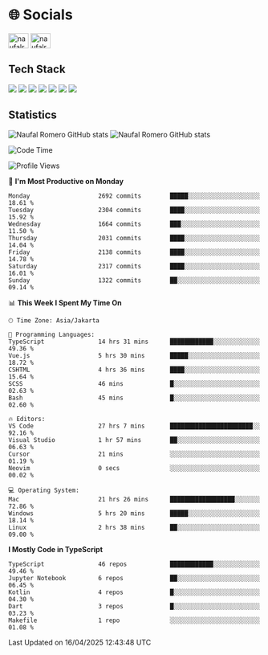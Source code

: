 <h1 align="">🌐 Socials</h1>
<p align="left">
<a href="https://linkedin.com/in/naufal-romero-putra-pratama-9ab816177/" target="blank"><img align="center" src="https://raw.githubusercontent.com/rahuldkjain/github-profile-readme-generator/master/src/images/icons/Social/linked-in-alt.svg" alt="naufalromero" height="30" width="40" /></a>
<a href="https://instagram.com/naufalromero" target="blank"><img align="center" src="https://raw.githubusercontent.com/rahuldkjain/github-profile-readme-generator/master/src/images/icons/Social/instagram.svg" alt="naufalromero" height="30" width="40" /></a>
</p>


<h2 align="">Tech Stack</h2>
<div align="">
  <img src="https://img.shields.io/badge/next.js-000000?style=for-the-badge&logo=nextdotjs&logoColor=white"/>
 <img src="https://img.shields.io/badge/typescript-%23007ACC.svg?style=for-the-badge&logo=typescript&logoColor=white"/>
 <img src="https://img.shields.io/badge/react-%2320232a.svg?style=for-the-badge&logo=react&logoColor=%2361DAFB"/>
 <img src="https://img.shields.io/badge/tailwindcss-%2338B2AC.svg?style=for-the-badge&logo=tailwind-css&logoColor=white"/>
 <img src="https://img.shields.io/badge/Prisma-3982CE?style=for-the-badge&logo=Prisma&logoColor=white"/>
 <img src="https://img.shields.io/badge/javascript-%23323330.svg?style=for-the-badge&logo=javascript&logoColor=%23F7DF1E"/>
 <img src="https://img.shields.io/badge/java-%23ED8B00.svg?style=for-the-badge&logo=openjdk&logoColor=white"/>
</div>


<h2 align="">Statistics</h2>
<div align="">
<img src="https://github-readme-stats-xi-nine-74.vercel.app/api?username=romves&show_icons=true&theme=tokyonight&include_all_commits=true&count_private=true" alt="Naufal Romero GitHub stats"/>
<img src="https://github-readme-stats-xi-nine-74.vercel.app/api/top-langs/?username=romves&theme=tokyonight&hide_border=false&include_all_commits=true&count_private=true&layout=compact" alt="Naufal Romero GitHub stats"/>
</div>

<!--START_SECTION:waka-->
![Code Time](http://img.shields.io/badge/Code%20Time-2%2C296%20hrs%2046%20mins-blue)

![Profile Views](http://img.shields.io/badge/Profile%20Views-1-blue)

📅 **I'm Most Productive on Monday** 

```text
Monday                   2692 commits        █████░░░░░░░░░░░░░░░░░░░░   18.61 % 
Tuesday                  2304 commits        ████░░░░░░░░░░░░░░░░░░░░░   15.92 % 
Wednesday                1664 commits        ███░░░░░░░░░░░░░░░░░░░░░░   11.50 % 
Thursday                 2031 commits        ████░░░░░░░░░░░░░░░░░░░░░   14.04 % 
Friday                   2138 commits        ████░░░░░░░░░░░░░░░░░░░░░   14.78 % 
Saturday                 2317 commits        ████░░░░░░░░░░░░░░░░░░░░░   16.01 % 
Sunday                   1322 commits        ██░░░░░░░░░░░░░░░░░░░░░░░   09.14 % 
```


📊 **This Week I Spent My Time On** 

```text
🕑︎ Time Zone: Asia/Jakarta

💬 Programming Languages: 
TypeScript               14 hrs 31 mins      ████████████░░░░░░░░░░░░░   49.36 % 
Vue.js                   5 hrs 30 mins       █████░░░░░░░░░░░░░░░░░░░░   18.72 % 
CSHTML                   4 hrs 36 mins       ████░░░░░░░░░░░░░░░░░░░░░   15.64 % 
SCSS                     46 mins             █░░░░░░░░░░░░░░░░░░░░░░░░   02.63 % 
Bash                     45 mins             █░░░░░░░░░░░░░░░░░░░░░░░░   02.60 % 

🔥 Editors: 
VS Code                  27 hrs 7 mins       ███████████████████████░░   92.16 % 
Visual Studio            1 hr 57 mins        ██░░░░░░░░░░░░░░░░░░░░░░░   06.63 % 
Cursor                   21 mins             ░░░░░░░░░░░░░░░░░░░░░░░░░   01.19 % 
Neovim                   0 secs              ░░░░░░░░░░░░░░░░░░░░░░░░░   00.02 % 

💻 Operating System: 
Mac                      21 hrs 26 mins      ██████████████████░░░░░░░   72.86 % 
Windows                  5 hrs 20 mins       █████░░░░░░░░░░░░░░░░░░░░   18.14 % 
Linux                    2 hrs 38 mins       ██░░░░░░░░░░░░░░░░░░░░░░░   09.00 % 
```

**I Mostly Code in TypeScript** 

```text
TypeScript               46 repos            ████████████░░░░░░░░░░░░░   49.46 % 
Jupyter Notebook         6 repos             ██░░░░░░░░░░░░░░░░░░░░░░░   06.45 % 
Kotlin                   4 repos             █░░░░░░░░░░░░░░░░░░░░░░░░   04.30 % 
Dart                     3 repos             █░░░░░░░░░░░░░░░░░░░░░░░░   03.23 % 
Makefile                 1 repo              ░░░░░░░░░░░░░░░░░░░░░░░░░   01.08 % 
```




 Last Updated on 16/04/2025 12:43:48 UTC
<!--END_SECTION:waka-->
